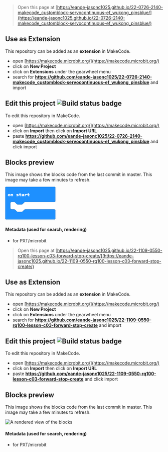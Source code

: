 
> Open this page at [https://eande-jasonc1025.github.io/22-0726-2140-makecode_customblock-servocontinuous-ef_wukong_pinsblue/](https://eande-jasonc1025.github.io/22-0726-2140-makecode_customblock-servocontinuous-ef_wukong_pinsblue/)

## Use as Extension

This repository can be added as an **extension** in MakeCode.

* open [https://makecode.microbit.org/](https://makecode.microbit.org/)
* click on **New Project**
* click on **Extensions** under the gearwheel menu
* search for **https://github.com/eande-jasonc1025/22-0726-2140-makecode_customblock-servocontinuous-ef_wukong_pinsblue** and import

## Edit this project ![Build status badge](https://github.com/eande-jasonc1025/22-0726-2140-makecode_customblock-servocontinuous-ef_wukong_pinsblue/workflows/MakeCode/badge.svg)

To edit this repository in MakeCode.

* open [https://makecode.microbit.org/](https://makecode.microbit.org/)
* click on **Import** then click on **Import URL**
* paste **https://github.com/eande-jasonc1025/22-0726-2140-makecode_customblock-servocontinuous-ef_wukong_pinsblue** and click import

## Blocks preview

This image shows the blocks code from the last commit in master.
This image may take a few minutes to refresh.

![A rendered view of the blocks](https://github.com/eande-jasonc1025/22-0726-2140-makecode_customblock-servocontinuous-ef_wukong_pinsblue/raw/master/.github/makecode/blocks.png)

#### Metadata (used for search, rendering)

* for PXT/microbit
<script src="https://makecode.com/gh-pages-embed.js"></script><script>makeCodeRender("{{ site.makecode.home_url }}", "{{ site.github.owner_name }}/{{ site.github.repository_name }}");</script>



> Open this page at [https://eande-jasonc1025.github.io/22-1109-0550-rq100-lesson-c03-forward-stop-create/](https://eande-jasonc1025.github.io/22-1109-0550-rq100-lesson-c03-forward-stop-create/)

## Use as Extension

This repository can be added as an **extension** in MakeCode.

* open [https://makecode.microbit.org/](https://makecode.microbit.org/)
* click on **New Project**
* click on **Extensions** under the gearwheel menu
* search for **https://github.com/eande-jasonc1025/22-1109-0550-rq100-lesson-c03-forward-stop-create** and import

## Edit this project ![Build status badge](https://github.com/eande-jasonc1025/22-1109-0550-rq100-lesson-c03-forward-stop-create/workflows/MakeCode/badge.svg)

To edit this repository in MakeCode.

* open [https://makecode.microbit.org/](https://makecode.microbit.org/)
* click on **Import** then click on **Import URL**
* paste **https://github.com/eande-jasonc1025/22-1109-0550-rq100-lesson-c03-forward-stop-create** and click import

## Blocks preview

This image shows the blocks code from the last commit in master.
This image may take a few minutes to refresh.

![A rendered view of the blocks](https://github.com/eande-jasonc1025/22-1109-0550-rq100-lesson-c03-forward-stop-create/raw/master/.github/makecode/blocks.png)

#### Metadata (used for search, rendering)

* for PXT/microbit
<script src="https://makecode.com/gh-pages-embed.js"></script><script>makeCodeRender("{{ site.makecode.home_url }}", "{{ site.github.owner_name }}/{{ site.github.repository_name }}");</script>
